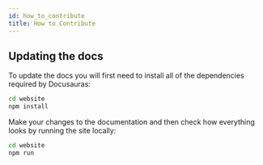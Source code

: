 ```yaml
---
id: how_to_contribute
title: How to Contribute
---
```


## Updating the docs

To update the docs you will first need to install all of the dependencies required by Docusauras:

```bash
cd website
npm install
```

Make your changes to the documentation and then check how everything looks by running the site locally:

```bash
cd website
npm run
```
